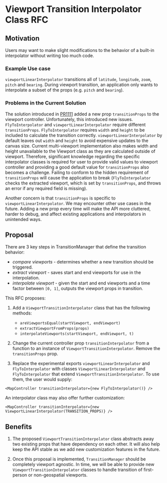 # Viewport Transition Interpolator Class RFC

## Motivation

Users may want to make slight modifications to the behavior of a built-in interpolator without writing too much code.

### Example Use case

`viewportLinearInterpolator` transitions all of `latitude`, `longitude`, `zoom`, `pitch` and `bearing`. During viewport transition, an application only wants to interpolate a subset of the props (e.g. `pitch` and `bearing`).

### Problems in the Current Solution

The solution introduced in [PR1111](https://github.com/visgl/deck.gl/pull/1111) added a new prop `transitionProps` to the viewport controller. Unfortunately, this introduced new issues. `FlyToInterpolator` and `viewportLinearInterpolator` require different `transitionProps`. `FlyToInterpolator` requires `width` and `height` to be included to calculate the transition correctly. `viewportLinearInterpolator` by default leaves out `width` and `height` to avoid expensive updates to the canvas size. Current multi-viewport implementation also makes width and height unavailable to the Viewport class as they are calculated outside of viewport. Therefore, significant knowledge regarding the specific interpolator classes is required for user to provide valid values to viewport controller and providing a good default value for `transitionProps` also becomes a challenge. Failing to conform to the hidden requirement of `transitionProps` will cause the application to break (`FlyToInterpolator` checks the extracted viewport, which is set by `transitionProps`, and throws an error if any required field is missing).

Another concern is that `transitionProps` is specific to `viewportLinearInterpolator`. We may encounter other use cases in the future. Adding a new prop every time will make the API more cluttered, harder to debug, and affect existing applications and interpolators in unintended ways.


## Proposal

There are 3 key steps in TransitionManager that define the transition behavior:
- *compare viewports* - determines whether a new transition should be triggered. 
- *extract viewport* - saves start and end viewports for use in the interpolation.
- *interpolate viewport* - given the start and end viewports and a time factor between `[0, 1]`, outputs the viewport props in transition.

This RFC proposes:
1. Add a `ViewportTransitionInterpolator` class that has the following methods:
    - `areViewportsEqual(startViewport, endViewport)`
    - `extractViewportFromProps(props)`
    - `interpolateViewports(startViewport, endViewport, t)`

2. Change the current controller prop `transitionInterpolator` from a function to an instance of `ViewportTransitionInterpolator`. Remove the `transitionProps` prop.

3. Replace the experimental exports `viewportLinearInterpolator` and `FlyToInterpolator` with classes `ViewportLinearInterpolator` and `FlyToInterpolator` that extend `ViewportTransitionInterpolator`. To use them, the user would supply:

```
<MapController transitionInterpolator={new FlyToInterpolator()} />
```

An interpolator class may also offer further customization:

```
<MapController transitionInterpolator={new ViewportLinearInterpolator(TRANSITION_PROPS)} />
```


## Benefits

1. The proposed `ViewportTransitionInterpolator` class abstracts away two existing props that have dependency on each other. It will also help keep the API stable as we add new customization features in the future.

2. Once this proposal is implemented, `TransitionManager` should be completely viewport agnostic. In time, we will be able to provide new `ViewportTransitionInterpolator` classes to handle transition of first-person or non-geospatial viewports.

